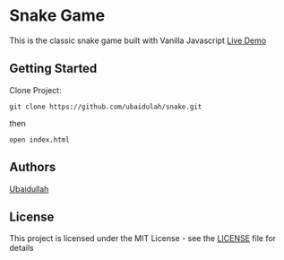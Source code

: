 # Snake Game

This is the classic snake game built with Vanilla Javascript [Live Demo](https://ubaidulah.github.io/snake/)

## Getting Started
Clone Project:
```
git clone https://github.com/ubaidulah/snake.git
```
then
```
open index.html
```
## Authors

[Ubaidullah](https://github.com/ubaidulah)

## License

This project is licensed under the MIT License - see the [LICENSE](LICENSE) file for details
